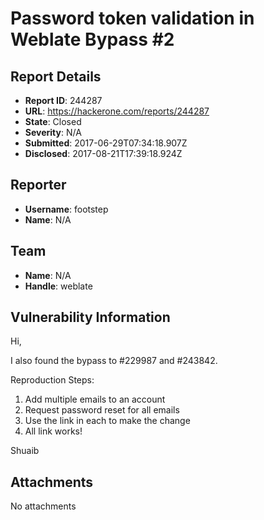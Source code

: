# Password token validation in Weblate Bypass #2

## Report Details
- **Report ID**: 244287
- **URL**: https://hackerone.com/reports/244287
- **State**: Closed
- **Severity**: N/A
- **Submitted**: 2017-06-29T07:34:18.907Z
- **Disclosed**: 2017-08-21T17:39:18.924Z

## Reporter
- **Username**: footstep
- **Name**: N/A

## Team
- **Name**: N/A
- **Handle**: weblate

## Vulnerability Information
Hi,

I also found the bypass to #229987 and #243842. 

Reproduction Steps:
1. Add multiple emails to an account
2. Request password reset for all emails
3. Use the link in each to make the change
4. All link works!

Shuaib

## Attachments
No attachments

